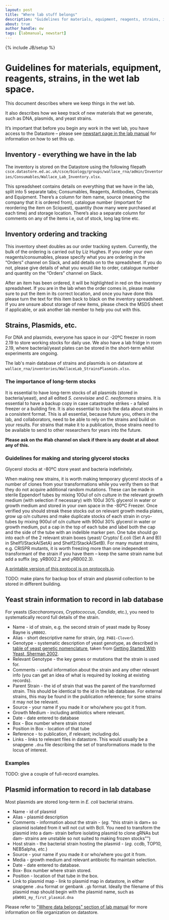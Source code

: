 ```yaml
---
layout: post
title: "Where lab stuff belongs"
description: "Guidelines for materials, equipment, reagents, strains, in the wet lab space."
about: true
author_handle: ew
tags: [labmanual, newstart]
---
```

{% include JB/setup %}

# Guidelines for materials, equipment, reagents, strains, in the wet lab space.

This document describes where we keep things in the wet lab.

It also describes how we keep track of new materials that we generate, such as DNA, plasmids, and yeast strains.

It’s important that before you begin any work in the wet lab, you have access to the Datastore – please see [newstart page in the lab manual](newstart) for information on how to set this up.

## Inventory - everything we have in the lab

The inventory is stored on the Datastore using the following filepath
`csce.datastore.ed.ac.uk/csce/biology/groups/wallace_rna/admin/Inventories/Consumables/Wallace_Lab_Inventory.xlsx`.

This spreadsheet contains details on everything that we have in the lab, split into 5 separate tabs; Consumables, Reagents, Antibodies, Chemicals and Equipment. There’s a column for item name, source (meaning the company that it is ordered from), catalogue number (important for reordering the item on Sciquest), quantity (how many were purchased at each time) and storage location. There’s also a separate column for comments on any of the items i.e, out of stock, long lag time etc. 

## Inventory ordering and tracking

This inventory sheet doubles as our order tracking system. Currently, the bulk of the ordering is carried out by Liz Hughes.
If you order your own reagents/consumables, please specify what you are ordering in the “Orders” channel on Slack, and add details on to the spreadsheet.
If you do not, please give details of what you would like to order, catalogue number and quantity on the “Orders” channel on Slack.

After an item has been ordered, it will be highlighted in red on the inventory spreadsheet.
If you are in the lab when the order comes in, please make sure to put the item in its correct location, and once you have done this please turn the text for this item back to black on the inventory spreadsheet.
If you are unsure about storage of new items, please check the MSDS sheet if applicable, or ask another lab member to help you out with this. 


## Strains, Plasmids, etc.

For DNA and plasmids, everyone has space in our -20ºC freezer in room 2.19 to store working stocks for daily use.
We also have a lab fridge in room 2.19, where bacterial/yeast plates can be stored in the short-term whilst experiments are ongoing. 

The lab's main database of strains and plasmids is on datastore at `wallace_rna/inventories/WallaceLab_StrainsPlasmids.xlsx`.


### The importance of long-term stocks

It is essential to have long-term stocks of all plasmids (stored in bacteria/yeast), and all edited _S. cerevisiae_ and _C. neoformans_ strains. 
It is essential to have a backup copy in case catastrophe strikes - a failed freezer or a building fire.
It is also essential to track the data about strains in a consistent format.
This is all essential, because future you, others in the lab, and collaborators, need to be able to rely on the strains and build on your results.
For strains that make it to a publication, those strains need to be available to send to other researchers for years into the future.

**Please ask on the #lab channel on slack if there is any doubt at all about any of this.**


### Guidelines for making and storing glycerol stocks

Glycerol stocks at -80ºC store yeast and bacteria indefinitely.

When making new strains, it is worth making temporary glycerol stocks of a number of clones from your transformations while you verify them so that they do not acquire additional random mutations. These can be made in sterile Eppendorf tubes by mixing 100ul of o/n culture in the relevant growth medium (with selection if necessary) with 100ul 30% glycerol in water or growth medium and stored in your own space in the -80ºC Freezer.
Once verified you should streak these stocks out on relevant growth media plates, grow up o/n cultures and make duplicate stocks of each strain in cryo-tubes by mixing 900ul of o/n culture with 900ul 30% glycerol in water or growth medium, put a cap in the top of each tube and label both the cap and the side of the tube with an indelible marker pen. 
One tube should go into each of the 2 relevant strain boxes (yeast/ Crypto/ E.coli (Set A and B)) in Shelf1/StackA(SetA) and Shelf2/StackA(SetB). 
For many mutant strains, e.g. CRISPR mutants, it is worth freezing more than one independent transformant of the strain if you have them – keep the same strain name but add a suffix (eg. yRB002.2 and yRB002.3).

[A printable version of this protocol is on protocols.io](https://www.protocols.io/view/storing-glycerol-stocks-bpkwmkxe).

TODO: make plans for backup box of strain and plasmid collection to be stored in different building.


## Yeast strain information to record in lab database

For yeasts (*Saccharomyces*, *Cryptococcus*, *Candida*, etc.), you need to systematically record full details of the strain.

* Name - id of strain, e.g. the second strain of yeast made by Rosey Bayne is `yRB002`.
* Alias - short descriptive name for strain, (*eg.* `PAB1-Clover`).
* Genotype - systematic description of yeast genotype, as described in [table of yeast genetic nomenclature], taken from [Getting Started With Yeast, Sherman 2002].
* Relevant Genotype - the key genes or mutations that the strain is used for.
* Comments - useful information about the strain and any other relevant info (you can get an idea of what is required by looking at existing records).
* Parent Strain - the id of strain that was the parent of the transformed strain. This should be identical to the id in the lab database. For external strains, this may be found in the publication reference; for some strains it may not be relevant.
* Source - your name if you made it or who/where you got it from.
* Growth Medium - including antibiotics where relevant.
* Date - date entered to database
* Box - Box number where strain stored
* Position in Box - location of that tube
* Reference - to publication, if relevant; including doi.
* Links - links to relevant files in datastore. This would usually be a snapgene `.dna` file describing the set of transformations made to the locus of interest.




### Examples

TODO: give a couple of full-record examples.


## Plasmid information to record in lab database

Most plasmids are stored long-term in *E. coli* bacterial strains.

* Name - id of plasmid
* Alias - plasmid  description
* Comments - information about the strain - (*eg.* "this strain is dam+ so plasmid isolated from it will not cut with BclI. You need to transform the plasmid into a dam- strain before isolating plasmid to clone gRNAs but dam- strains are unstable so not suited to making frozen stocks"")
* Host strain - the bacterial strain hosting the plasmid - (*eg.* ccdb, TOP10, NEB5alpha, *etc.*)
* Source - your name if you made it or who/where you got it from.
* Media - growth medium and relevant antibiotic fto maintain selection.
* Date - date entered to database.
* Box- Box number where strain stored.
* Position - location of that tube in the box.
* Link to plasmid map - link to plasmid map in datastore, in either snapgene `.dna` format or genbank `.gb` format. Ideally the filename of this plasmid map should begin with the plasmid name, such as `pEW001_my_first_plasmid.dna`


Please refer to ["Where data belongs" section of lab manual](where-data-belongs) for more information on file organization on datastore.


[Getting Started With Yeast, Sherman 2002]: https://doi.org/10.1016/S0076-6879(02)50954-X 
[table of yeast genetic nomenclature]: /assets/images/manual/Sherman2002TableII_YeastGeneticNomenclature.png